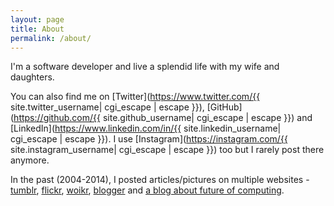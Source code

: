 ```yaml
---
layout: page
title: About
permalink: /about/
---
```


I'm a software developer and live a splendid life with my wife and daughters.

You can also find me on [Twitter](https://www.twitter.com/{{ site.twitter_username| cgi_escape | escape }}), [GitHub](https://github.com/{{ site.github_username| cgi_escape | escape }}) and [LinkedIn](https://www.linkedin.com/in/{{ site.linkedin_username| cgi_escape | escape }}). I use [Instagram](https://instagram.com/{{ site.instagram_username| cgi_escape | escape }}) too but I rarely post there anymore.

In the past (2004-2014), I posted articles/pictures on multiple websites - [tumblr](https://guptachirag.tumblr.com/), [flickr](https://www.flickr.com/photos/guptachirag/), [woikr](https://woikr.com/author/chirag/), [blogger](https://guptachirag.blogspot.com/) and [a blog about future of computing](https://futureofcomputing.blogspot.com/).
